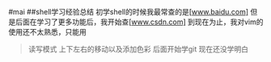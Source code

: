 #mai
##shell学习经验总结
初学shell的时候我最常查的是[www.baidu.com]
但是后面在学习了更多功能后，我开始查[www.csdn.com]
到现在为止，我对vim的使用还不太熟悉，只能用
>读写模式
>上下左右的移动以及添加色彩
后面开始学git
现在还没学明白

